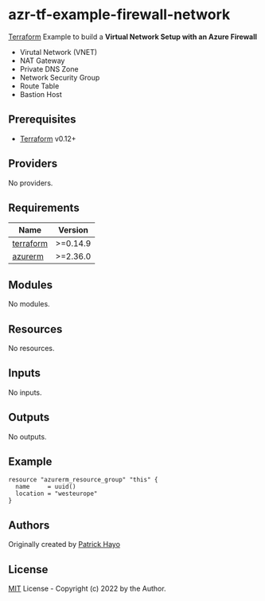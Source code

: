 # azr-tf-example-firewall-network

[Terraform](https://www.terraform.io) Example to build a **Virtual Network Setup with an Azure Firewall**

- Virutal Network (VNET)
- NAT Gateway
- Private DNS Zone
- Network Security Group
- Route Table
- Bastion Host

<!-- BEGIN_TF_DOCS -->
## Prerequisites

- [Terraform](https://releases.hashicorp.com/terraform/) v0.12+

## Providers

No providers.

## Requirements

| Name | Version |
|------|---------|
| <a name="requirement_terraform"></a> [terraform](#requirement\_terraform) | >=0.14.9 |
| <a name="requirement_azurerm"></a> [azurerm](#requirement\_azurerm) | >=2.36.0 |

## Modules

No modules.

## Resources

No resources.

## Inputs

No inputs.

## Outputs

No outputs.

## Example

```hcl
resource "azurerm_resource_group" "this" {
  name     = uuid()
  location = "westeurope"
}
```


<!-- END_TF_DOCS -->
## Authors

Originally created by [Patrick Hayo](http://github.com/patrickhayo)

## License

[MIT](LICENSE) License - Copyright (c) 2022 by the Author.
